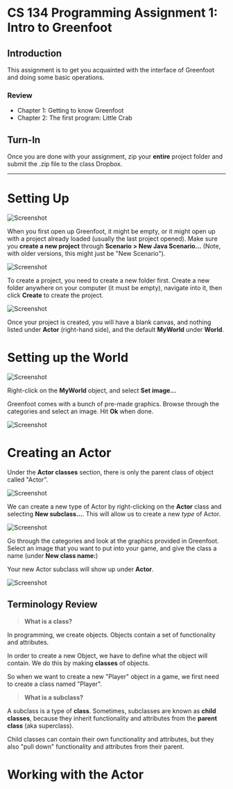 # CS 134 Programming Assignment 1: Intro to Greenfoot

## Introduction

This assignment is to get you acquainted with the interface of
Greenfoot and doing some basic operations.

### Review

* Chapter 1: Getting to know Greenfoot
* Chapter 2: The first program: Little Crab

## Turn-In

Once you are done with your assignment, zip your **entire** project
folder and submit the .zip file to the class Dropbox.

---

# Setting Up

![Screenshot](images/pa1-00.png)

When you first open up Greenfoot, it might be empty, or it might open 
up with a project already loaded (usually the last project opened).
Make sure you **create a new project** through **Scenario > New Java Scenario...**
(Note, with older versions, this might just be "New Scenario").

![Screenshot](images/pa1-01.png)

To create a project, you need to create a new folder first.
Create a new folder anywhere on your computer (it must be empty),
navigate into it, then click **Create** to create the project.

![Screenshot](images/pa1-02.png)

Once your project is created, you will have a blank canvas, and
nothing listed under **Actor** (right-hand side), and the default
**MyWorld** under **World**.

# Setting up the World

![Screenshot](images/pa1-03.png)

Right-click on the **MyWorld** object, and select **Set image...**

Greenfoot comes with a bunch of pre-made graphics. Browse through
the categories and select an image. Hit **Ok** when done.

![Screenshot](images/pa1-04.png)

# Creating an Actor

Under the **Actor classes** section, there is only the parent class of object
called "Actor".
    
![Screenshot](images/pa1-05.png)

We can create a new type of Actor by right-clicking on the **Actor**
class and selecting **New subclass...**.
This will allow us to create a new *type* of Actor.

![Screenshot](images/pa1-06.png)

Go through the categories and look at the graphics provided in Greenfoot.
Select an image that you want to put into your game, and give the class
a name (under **New class name:**)

Your new Actor subclass will show up under **Actor**.

![Screenshot](images/pa1-07.png)

## Terminology Review

> **What is a class?**

In programming, we create objects. Objects contain a set of functionality and attributes.

In order to create a new Object, we have to define what the object will contain. We do this
by making **classes** of objects.

So when we want to create a new "Player" object in a game, we first need
to create a class named "Player".

> **What is a subclass?**

A subclass is a type of **class**. Sometimes, subclasses are known as **child classes**, because they inherit
functionality and attributes from the **parent class** (aka superclass).

Child classes can contain their own functionality and attributes, but 
they also "pull down" functionality and attributes from their parent.

# Working with the Actor

